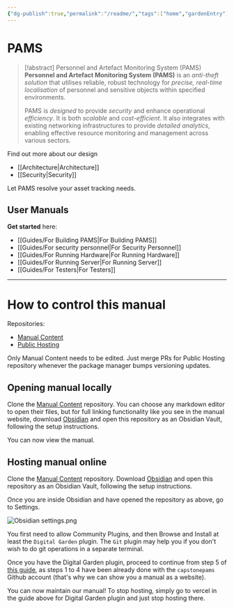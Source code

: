 ```yaml
---
{"dg-publish":true,"permalink":"/readme/","tags":["home","gardenEntry"],"noteIcon":""}
---
```


# PAMS

> [!abstract] Personnel and Artefact Monitoring System (PAMS)
> **Personnel and Artefact Monitoring System (PAMS)** is an *anti-theft solution* that utilises reliable, robust technology for *precise, real-time localisation* of personnel and sensitive objects within specified environments.
> 
> PAMS is *designed* to provide *security* and enhance operational *efficiency*. It is both *scalable* and *cost-efficient*. It also integrates with existing networking infrastructures to provide *detailed analytics*, enabling effective resource monitoring and management across various sectors.

Find out more about our design

- [[Architecture\|Architecture]]
- [[Security\|Security]]

Let PAMS resolve your asset tracking needs.

## User Manuals

**Get started** here:

- [[Guides/For Building PAMS\|For Building PAMS]]
- [[Guides/For security personnel\|For Security Personnel]]
- [[Guides/For Running Hardware\|For Running Hardware]]
- [[Guides/For Running Server\|For Running Server]]
- [[Guides/For Testers\|For Testers]]

---

# How to control this manual

Repositories:

- [Manual Content](https://github.com/S32-PAMS/PAMS-ManualContent)
- [Public Hosting](https://github.com/S32-PAMS/PAMS-Docs)

Only Manual Content needs to be edited. Just merge PRs for Public Hosting repository whenever the package manager bumps versioning updates.

## Opening manual locally

Clone the [Manual Content](https://github.com/S32-PAMS/PAMS-ManualContent) repository. You can choose any markdown editor to open their files, but for full linking functionality like you see in the manual website, download [Obsidian](https://obsidian.md/) and open this repository as an Obsidian Vault, following the setup instructions.

You can now view the manual.

## Hosting manual online

Clone the [Manual Content](https://github.com/S32-PAMS/PAMS-ManualContent) repository. Download [Obsidian](https://obsidian.md/) and open this repository as an Obsidian Vault, following the setup instructions.

Once you are inside Obsidian and have opened the repository as above, go to Settings.

![Obsidian settings.png](/img/user/Attachments/Obsidian%20settings.png)

You first need to allow Community Plugins, and then Browse and Install at least the `Digital Garden` plugin. The `Git` plugin may help you if you don't wish to do git operations in a separate terminal.

Once you have the Digital Garden plugin, proceed to continue from step 5 of [this guide](https://dg-docs.ole.dev/getting-started/01-getting-started/), as steps 1 to 4 have been already done with the `capstonepams` Github account (that's why we can show you a manual as a website).

You can now maintain our manual! To stop hosting, simply go to vercel in the guide above for Digital Garden plugin and just stop hosting there.
